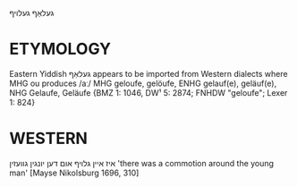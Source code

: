 געלאַף
געלויף

ETYMOLOGY
===========
Eastern Yiddish געלאַף appears to be imported from Western dialects where MHG ou produces /aː/
MHG geloufe, gelöufe, ENHG gelauf(e), geläuf(e), NHG Gelaufe, Geläufe
{BMZ 1: 1046, DW¹ 5: 2874; FNHDW "geloufe"; Lexer 1: 824}

WESTERN
========

איז איין גלויף אום דען יונגין גוועזין
'there was a commotion around the young man'
[Mayse Nikolsburg 1696, 310]